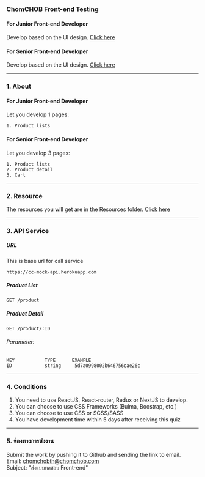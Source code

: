 ### ChomCHOB Front-end Testing
#### For Junior Front-end Developer
Develop based on the UI design.  [Click here](https://www.figma.com/file/Y0xo1fL2G7chZbAoo4cBU6/Quiz-Front-end-for-Junior?node-id=0%3A1)
#### For Senior Front-end Developer
Develop based on the UI design.  [Click here](https://www.figma.com/file/6CG9ZT4sboHLLwN7Zq3Mhb/Interview-Front-end?node-id=1%3A2)

---
### 1. About
#### For Junior Front-end Developer
Let you develop 1 pages:
```
1. Product lists 
```

#### For Senior Front-end Developer
Let you develop 3 pages:
```
1. Product lists 
2. Product detail
3. Cart
```

---
### 2. Resource
The resources you will get are in the Resources folder. [Click here](https://github.com/ChomCHOB/chomchob-frontend-testing/tree/main/resource)

---
### 3. API Service
##### URL
This is base url for call service
```
https://cc-mock-api.herokuapp.com
```

##### Product List
```
GET /product
```

##### Product Detail
```
GET /product/:ID
```
###### Parameter:
    KEY           TYPE      EXAMPLE
    ID            string     5d7a0998002b646756cae26c

---
### 4. Conditions
  1. You need to use ReactJS, React-router, Redux or NextJS to develop.
  2. You can choose to use CSS Frameworks (Bulma, Boostrap, etc.)
  3. You can choose to use CSS or SCSS/SASS
  4. You have development time within 5 days after receiving this quiz

---
### 5. ช่องทางการส่งงาน
Submit the work by pushing it to Github and sending the link to email. \
Email: chomchobth@chomchob.com \
Subject: "ส่งแบบทดสอบ Front-end"